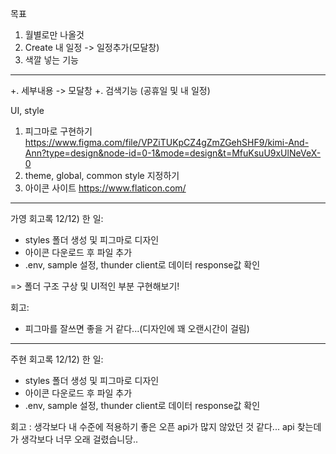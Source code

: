 목표

1. 월별로만 나올것
2. Create 내 일정 -> 일정추가(모달창)
3. 색깔 넣는 기능

------------------------------

+. 세부내용 -> 모달창
+. 검색기능 (공휴일 및 내 일정)


UI, style
1. 피그마로 구현하기 
https://www.figma.com/file/VPZiTUKpCZ4gZmZGehSHF9/kimi-And-Ann?type=design&node-id=0-1&mode=design&t=MfuKsuU9xUlNeVeX-0
2. theme, global, common style 지정하기
3. 아이콘 사이트 
https://www.flaticon.com/

-------------------------------
가영 회고록
12/12)
한 일: 
- styles 폴더 생성 및 피그마로 디자인
- 아이콘 다운로드 후 파일 추가
- .env, sample 설정, thunder client로 데이터 response값 확인

=> 폴더 구조 구상 및 UI적인 부분 구현해보기!

회고: 
- 피그마를 잘쓰면 좋을 거 같다...(디자인에 꽤 오랜시간이 걸림)






-------------------------------
주현 회고록
12/12)
한 일:
- styles 폴더 생성 및 피그마로 디자인
- 아이콘 다운로드 후 파일 추가
- .env, sample 설정, thunder client로 데이터 response값 확인


회고 : 생각보다  내 수준에 적용하기 좋은 오픈 api가 많지 않았던 것 같다... 
 api 찾는데가 생각보다 너무 오래 걸렸습니당..







